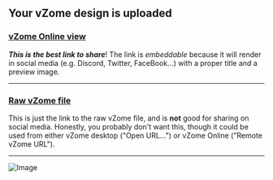 ## Your vZome design is uploaded

### [vZome Online view][embed]

***This is the best link to share***!  The link is *embeddable* because it will render in social media (e.g. Discord, Twitter, FaceBook...) with a proper title and a preview image.

---

### [Raw vZome file][raw]

This is just the link to the raw vZome file, and is **not** good for
sharing on social media.
Honestly, you probably don't want this, though it could be used from either
vZome desktop ("Open URL...") or vZome Online ("Remote vZome URL").

---

![Image](< 60-gon-field-Corner-steps.png>)


[embed]: <https://vzome.com/app/embed.py?url=https://raw.githubusercontent.com/John-Kostick/vzome-sharing/main/2021/09/07/16-06-22-%2B60-gon-field-Corner-steps/+60-gon-field-Corner-steps.vZome>
[raw]: <https://raw.githubusercontent.com/John-Kostick/vzome-sharing/main/2021/09/07/16-06-22-+60-gon-field-Corner-steps/ 60-gon-field-Corner-steps.vZome>
